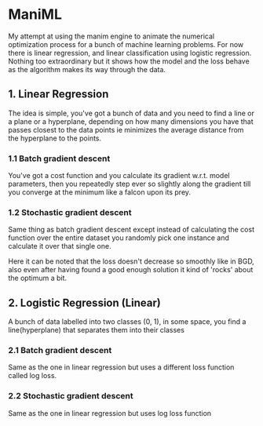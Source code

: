 # ManiML

My attempt at using the manim engine to animate the numerical optimization process for a bunch of machine learning problems. For now there is linear regression, and linear classification using logistic regression. Nothing too extraordinary but it shows how the model and the loss behave as the algorithm makes its way through the data.

## 1. Linear Regression

The idea is simple, you've got a bunch of data and you need to find a line or a plane or a hyperplane, depending on how many dimensions you have that passes closest to the data points ie minimizes the average distance from the hyperplane to the points.

### 1.1 Batch gradient descent

You've got a cost function and you calculate its gradient w.r.t. model parameters, then you repeatedly step ever so slightly along the gradient till you converge at the minimum like a falcon upon its prey.

### 1.2 Stochastic gradient descent

Same thing as batch gradient descent except instead of calculating the cost function over the entire dataset you randomly pick one instance and calculate it over that single one. 

Here it can be noted that the loss doesn't decrease so smoothly like in BGD, also even after having found a good enough solution it kind of 'rocks' about the optimum a bit.

## 2. Logistic Regression (Linear)

A bunch of data labelled into two classes (0, 1), in some space, you find a line(hyperplane) that separates them into their classes

### 2.1 Batch gradient descent

Same as the one in linear regression but uses a different loss function called log loss.

### 2.2 Stochastic gradient descent

Same as the one in linear regression but uses log loss function
